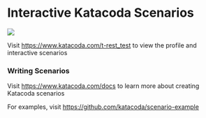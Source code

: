 # Interactive Katacoda Scenarios

[![](http://shields.katacoda.com/katacoda/t-rest_test/count.svg)](https://www.katacoda.com/t-rest_test "Get your profile on Katacoda.com")

Visit https://www.katacoda.com/t-rest_test to view the profile and interactive scenarios

### Writing Scenarios
Visit https://www.katacoda.com/docs to learn more about creating Katacoda scenarios

For examples, visit https://github.com/katacoda/scenario-example
